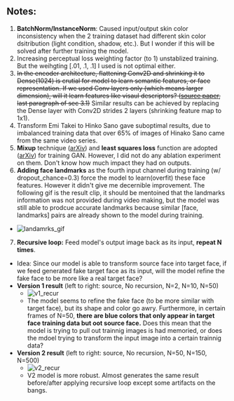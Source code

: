 ## Notes:
1. **BatchNorm/InstanceNorm**: Caused input/output skin color inconsistency when the 2 training dataset had different skin color dsitribution (light condition, shadow, etc.). But I wonder if this will be solved after further training the model.
2. Increasing perceptual loss weighting factor (to 1) unstablized training. But the weihgting [.01, .1, .1] I used is not optimal either.
3. ~~In the encoder architecture, flattening Conv2D and shrinking it to Dense(1024) is crutial for model to learn semantic features, or face representation. If we used Conv layers only (which means larger dimension), will it learn features like visaul descriptors? ([source paper](https://arxiv.org/abs/1706.02932v2), last paragraph of sec 3.1)~~ Similar results can be achieved by replacing the Dense layer with Conv2D strides 2 layers (shrinking feature map to 1x1).
4. Transform Emi Takei to Hinko Sano gave suboptimal results, due to imbalanced training data that over 65% of images of Hinako Sano came from the same video series.
5. **Mixup** technique ([arXiv](https://arxiv.org/abs/1710.09412)) and **least squares loss** function are adopted ([arXiv](https://arxiv.org/abs/1712.06391)) for training GAN. However, I did not do any ablation experiment on them. Don't know how much impact they had on outputs.
6. **Adding face landmarks** as the fourth input channel during training (w/ dropout_chance=0.3) force the model to learn(overfit) these face features. However it didn't give me decernible improvement. The following gif is the result clip, it should be mentoined that the landmarks information was not provided during video making, but the model was still able to prodcue accurate landmarks because similar [face, landmarks] pairs are already shown to the model during training.

  - ![landamrks_gif](https://github.com/shaoanlu/faceswap-GAN/raw/master/gifs/sh_test_clipped4_lms_comb.gif)

7. **Recursive loop:** Feed model's output image back as its input, **repeat N times**.
  - Idea: Since our model is able to transform source face into target face, if we feed generated fake target face as its input, will the model refine the fake face to be more like a real target face?
  - **Version 1 result** (left to right: source, No recursion, N=2, N=10, N=50)
    - ![v1_recur](https://github.com/shaoanlu/faceswap-GAN/raw/master/gifs/v1_comb.gif)
    - The model seems to refine the fake face (to be more similar with target face), but its shape and color go awry. Furthermore, in certain frames of N=50, **there are blue colors that only appear in target face training data but oot source face.** Does this mean that the model is trying to pull out trainnig images is had memoried, or does the mdoel trying to transform the input image into a certain trainnig data?
  - **Version 2 result** (left to right: source, No recursion, N=50, N=150, N=500)
    - ![v2_recur](https://github.com/shaoanlu/faceswap-GAN/raw/master/gifs/v2_comb.gif)
    - V2 model is more robust. Almost generates the same result before/after applying recursive loop except some artifacts on the bangs.
